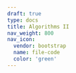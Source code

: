 ```yaml
---
draft: true
type: docs
title: Algorithms II
nav_weight: 800
nav_icon:
  vendor: bootstrap
  name: file-code
  color: 'green'
---
```

